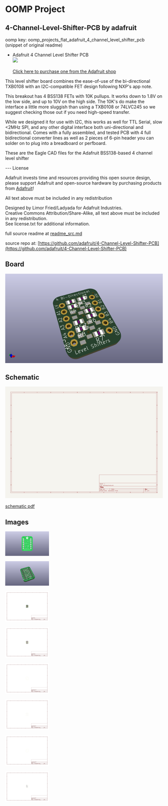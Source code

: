 # OOMP Project  
## 4-Channel-Level-Shifter-PCB  by adafruit  
  
oomp key: oomp_projects_flat_adafruit_4_channel_level_shifter_pcb  
(snippet of original readme)  
  
- Adafruit 4 Channel Level Shifter PCB  
<a href="http://www.adafruit.com/products/757"><img src="assets/image.jpg?raw=true" width="500px"><br/>  
Click here to purchase one from the Adafruit shop</a>  
  
This level shifter board combines the ease-of-use of the bi-directional TXB0108 with an I2C-compatible FET design following NXP's app note.  
  
This breakout has 4 BSS138 FETs with 10K pullups. It works down to 1.8V on the low side, and up to 10V on the high side. The 10K's do make the interface a little more sluggish than using a TXB0108 or 74LVC245 so we suggest checking those out if you need high-speed transfer.  
  
While we designed it for use with I2C, this works as well for  TTL Serial,  slow <2MHz SPI, and any other digital interface both uni-directional and bidirectional. Comes with a fully assembled, and tested PCB with 4 full bidirectional converter lines as well as 2 pieces of 6-pin header you can solder on to plug into a breadboard or perfboard.  
  
These are the Eagle CAD files for the Adafruit BSS138-based 4 channel level shifter  
  
--- License  
  
Adafruit invests time and resources providing this open source design, please support Adafruit and open-source hardware by purchasing products from [Adafruit](https://www.adafruit.com)!  
  
All text above must be included in any redistribution  
  
Designed by Limor Fried/Ladyada for Adafruit Industries.  
Creative Commons Attribution/Share-Alike, all text above must be included in any redistribution.   
See license.txt for additional information.  
  
  full source readme at [readme_src.md](readme_src.md)  
  
source repo at: [https://github.com/adafruit/4-Channel-Level-Shifter-PCB](https://github.com/adafruit/4-Channel-Level-Shifter-PCB)  
## Board  
  
[![working_3d.png](working_3d_600.png)](working_3d.png)  
## Schematic  
  
[![working_schematic.png](working_schematic_600.png)](working_schematic.png)  
  
[schematic pdf](working_schematic.pdf)  
## Images  
  
[![working_3D_bottom.png](working_3D_bottom_140.png)](working_3D_bottom.png)  
  
[![working_3D_top.png](working_3D_top_140.png)](working_3D_top.png)  
  
[![working_assembly_page_01.png](working_assembly_page_01_140.png)](working_assembly_page_01.png)  
  
[![working_assembly_page_02.png](working_assembly_page_02_140.png)](working_assembly_page_02.png)  
  
[![working_assembly_page_03.png](working_assembly_page_03_140.png)](working_assembly_page_03.png)  
  
[![working_assembly_page_04.png](working_assembly_page_04_140.png)](working_assembly_page_04.png)  
  
[![working_assembly_page_05.png](working_assembly_page_05_140.png)](working_assembly_page_05.png)  
  
[![working_assembly_page_06.png](working_assembly_page_06_140.png)](working_assembly_page_06.png)  
